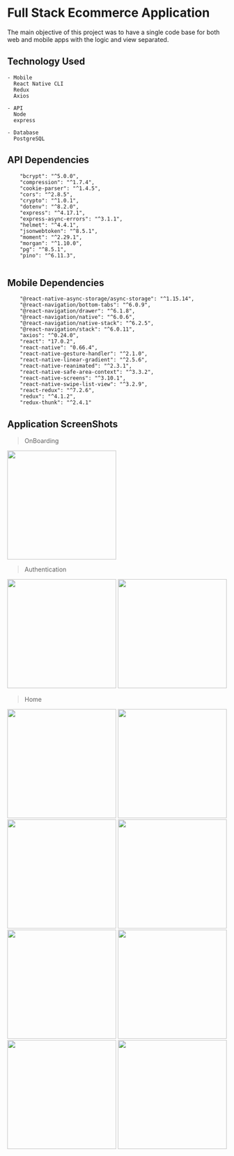# Full Stack Ecommerce Application
The main objective of this project was to have a single code base for both web and mobile apps with the logic and view separated.


## Technology Used 
```
- Mobile 
  React Native CLI
  Redux
  Axios 

- API 
  Node 
  express

- Database 
  PostgreSQL

``` 
## API Dependencies

```
    "bcrypt": "^5.0.0",
    "compression": "^1.7.4",
    "cookie-parser": "^1.4.5",
    "cors": "^2.8.5",
    "crypto": "^1.0.1",
    "dotenv": "^8.2.0",
    "express": "^4.17.1",
    "express-async-errors": "^3.1.1",
    "helmet": "^4.4.1",
    "jsonwebtoken": "^8.5.1",
    "moment": "^2.29.1",
    "morgan": "^1.10.0",
    "pg": "^8.5.1",
    "pino": "^6.11.3",
 
```

## Mobile Dependencies
```
    "@react-native-async-storage/async-storage": "^1.15.14",
    "@react-navigation/bottom-tabs": "^6.0.9",
    "@react-navigation/drawer": "^6.1.8",
    "@react-navigation/native": "^6.0.6",
    "@react-navigation/native-stack": "^6.2.5",
    "@react-navigation/stack": "^6.0.11",
    "axios": "^0.24.0",
    "react": "17.0.2",
    "react-native": "0.66.4",
    "react-native-gesture-handler": "^2.1.0",
    "react-native-linear-gradient": "^2.5.6",
    "react-native-reanimated": "^2.3.1",
    "react-native-safe-area-context": "^3.3.2",
    "react-native-screens": "^3.10.1",
    "react-native-swipe-list-view": "^3.2.9",
    "react-redux": "^7.2.6",
    "redux": "^4.1.2",
    "redux-thunk": "^2.4.1"
```

## Application ScreenShots 

> OnBoarding 

<img src="screenshots/OnBoarding.png" data-canonical-src="screenshots/OnBoarding.png" width="250" />

> Authentication 

<img src="screenshots/Login.png" data-canonical-src="screenshots/OnBoarding.png" width="250" />
<img src="screenshots/NewUser.png" data-canonical-src="screenshots/OnBoarding.png" width="250" />

> Home 

<img src="screenshots/Navigator.png" data-canonical-src="screenshots/OnBoarding.png" width="250" />

<img src="screenshots/Home.png" data-canonical-src="screenshots/OnBoarding.png" width="250" />

<img src="screenshots/GetInfo.png" data-canonical-src="screenshots/OnBoarding.png" width="250" />

<img src="screenshots/Profile.png" data-canonical-src="screenshots/OnBoarding.png" width="250" />

<img src="screenshots/Admin.png" data-canonical-src="screenshots/OnBoarding.png" width="250" />

<img src="screenshots/Cart.png" data-canonical-src="screenshots/OnBoarding.png" width="250" />

<img src="screenshots/OrderHistory.png" data-canonical-src="screenshots/OnBoarding.png" width="250" />

<img src="screenshots/Navigation.png" data-canonical-src="screenshots/OnBoarding.png" width="250" />